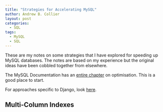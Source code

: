 ```yaml
---
title: "Strategies for Accelerating MySQL"
author: Andrew B. Collier
layout: post
categories:
  - SQL
tags:
  - MySQL
  - SQL
---
```


These are my notes on some strategies that I have explored for speeding up MySQL databases. The notes are based on my experience but the original ideas have been cobbled together from elsewhere.

The MySQL Documentation has an [entire chapter](https://dev.mysql.com/doc/refman/5.7/en/optimization.html) on optimisation. This is a good place to start.

For approaches specific to Django, look [here](https://docs.djangoproject.com/en/1.8/topics/db/optimization/).

## Multi-Column Indexes
